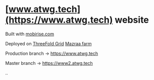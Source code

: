 # [www.atwg.tech](https://www.atwg.tech) website

Built with [mobirise.com](http://mobirise.com)

Deployed on [ThreeFold Grid](https://threefold.io) [Mazraa farm](https://capacity.threefoldtoken.com/?cru=0&mru=0&hru=0&sru=0&country=&farmer=mazraa)

Production branch -> https://www.atwg.tech

Master branch -> https://www2.atwg.tech

..
